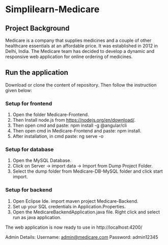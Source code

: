 # Simplilearn-Medicare

## Project Background
Medicare is a company that supplies medicines and a couple of other healthcare essentials at an affordable price. It was established in 2012 in Delhi, India. The Medicare team has decided to develop a dynamic and responsive web application for online ordering of medicines.


## Run the application
Download or clone the content of repository. Then follow the instruction given below:

### Setup for frontend
1. Open the folder Medicare-Frontend.
2. Then Install node.js from https://nodejs.org/en/download/.
3. Then open cmd and paste: npm install -g @angular/cli
4. Then open cmd in Medicare-Frontend and paste: npm install. 
5. After installation, in cmd paste: ng serve -o

### Setup for database
1. Open the MySQL Database.
2. Click on Server -> import data -> Import from Dump Project Folder.
3. Select the dump folder from Medicare-DB-MySQL folder and click start import.

### Setup for backend
1. Open Eclipse Ide. import maven project Medicare-Backend.
2. Set up your SQL credentials in Application.Properties.
3. Open the MedicareBackendApplication.java file. Right click and select run as java application.
   

The web application is now ready to use in http://localhost:4200/

Admin Details:
Username: admin@medicare.com
Password: admin12345

